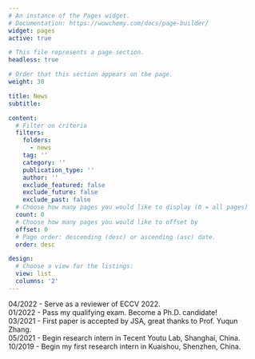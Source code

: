 ```yaml
---
# An instance of the Pages widget.
# Documentation: https://wowchemy.com/docs/page-builder/
widget: pages
active: true

# This file represents a page section.
headless: true

# Order that this section appears on the page.
weight: 30

title: News
subtitle:

content:
  # Filter on criteria
  filters:
    folders:
      - news
    tag: ''
    category: ''
    publication_type: ''
    author: ''
    exclude_featured: false
    exclude_future: false
    exclude_past: false
  # Choose how many pages you would like to display (0 = all pages)
  count: 0
  # Choose how many pages you would like to offset by
  offset: 0
  # Page order: descending (desc) or ascending (asc) date.
  order: desc

design:
  # Choose a view for the listings:
  view: list
  columns: '2'
---
```

04/2022 - Serve as a reviewer of ECCV 2022.<br>
01/2022 - Pass my qualifying exam. Become a Ph.D. candidate!<br>
03/2021 - First paper is accepted by JSA, great thanks to Prof. Yuqun Zhang.<br>
05/2021 - Begin research intern in Tecent Youtu Lab, Shanghai, China.<br>
10/2019 - Begin my first research intern in Kuaishou, Shenzhen, China.<br>